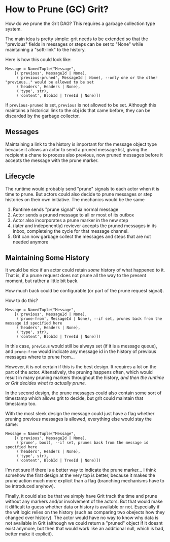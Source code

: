 # How to Prune (GC) Grit?

How do we prune the Grit DAG? This requires a garbage collection type system.

The main idea is pretty simple: grit needs to be extended so that the "previous" fields in messages or steps can be set to "None" while maintaining a "soft-link" to the history.

Here is how this could look like:
```
Message = NamedTuple("Message", 
    [('previous', MessageId | None),
     ('previous-pruned', MessageId | None), --only one or the other "previous.." would be allowed to be set
     ('headers', Headers | None),
     ('type', str),
     ('content', BlobId | TreeId | None)])
```

If `previous-pruned` is set, `previous` is not allowed to be set. Although this maintains a historical link to the obj ids that came before, they can be discarded by the garbage collector.

## Messages
Maintaining a link to the history is important for the message object type because it allows an actor to send a pruned message list, giving the recipient a chane to process also previous, now pruned messages before it accepts the message with the prune marker.

## Lifecycle
The runtime would probably send "prune" signals to each actor when it is time to prune. But actors could also decide to prune messages or step histories on their own initiative. The mechanics would be the same

 1) Runtime sends "prune signal" via normal message
 2) Actor sends a pruned message to all or most of its outbox
 3) Actor also incorporates a prune marker in the new step
 5) (later and indepenently) reviever accepts the pruned messages in its inbox, completeing the cycle for that message channel.
 4) Grit can now garbage collect the messages and steps that are not needed anymore

## Maintaining Some History

It would be nice if an actor could retain *some* history of what happened to it. That is, if a prune request does not prune all the way to the present moment, but rather a little bit back. 

How much back could be configurable (or part of the prune request signal).

How to do this?
```
Message = NamedTuple("Message", 
    [('previous', MessageId | None),
     ('prune-from', MessageId | None), --if set, prunes back from the message id specified here
     ('headers', Headers | None),
     ('type', str),
     ('content', BlobId | TreeId | None)])
```
In this case, `previous` would still be always set (if it is a message queue), and `prune-from` would indicate any message id in the history of previous messages where to prune from...

However, it is not certain if this is the best design. It requires a lot on the part of the actor. Altenatively, the pruning happens often, which would result in many pruning markers throughout the history, *and then the runtime or Grit decides what to actually prune.*

In the second design, the prune messages could also contain some sort of timestamp which allows grit to decide, but grit could maintain that timestamp too.

With the most sleek design the message could just have a flag whether pruning previous messages is allowed, everything else would stay the same:

```
Message = NamedTuple("Message", 
    [('previous', MessageId | None),
     ('prune', bool), --if set, prunes back from the message id specified here
     ('headers', Headers | None),
     ('type', str),
     ('content', BlobId | TreeId | None)])
```

I'm not sure if there is a better way to indicate the prune marker... I think somehow the first design at the very top is better, because it makes the prune action much more explicit than a flag (branching mechanisms have to be introduced anyhow).

Finally, it could also be that we simply have Grit track the time and prune without any markers and/or involvement of the actors. But that would make it difficult to guess whether data or history is available or not. Especially if the wit logic relies on the history (such as comparing two obejects how they changed over history). The actor would have no way to know why data is not available in Grit (although we could return a "pruned" object if it doesnt exist anymore, but then that would work like an additional null, which is bad, better make it explicit).
